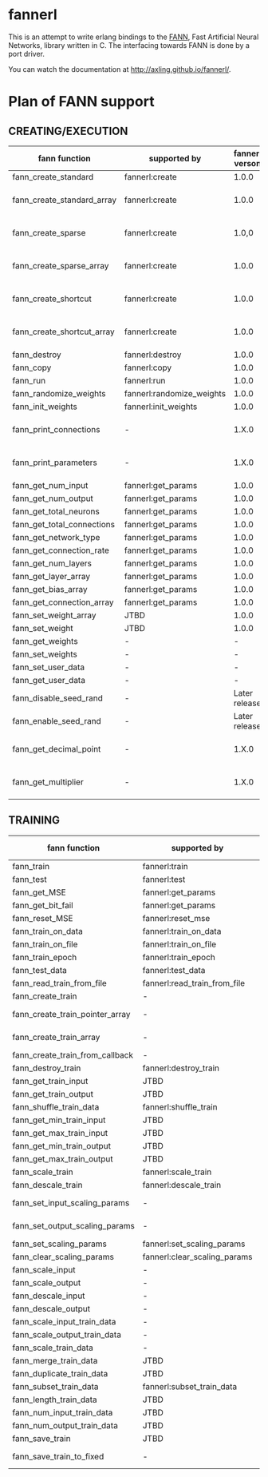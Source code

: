 # fannerl

This is an attempt to write erlang bindings to the [FANN](http://leenissen.dk/), Fast Artificial Neural Networks, library written in C. The interfacing towards FANN is done by a port driver. 

You can watch the documentation at <http://axling.github.io/fannerl/>.

# Plan of FANN support

## CREATING/EXECUTION


| fann function               | supported by         | fannerl verson  | Comment  |
|-----------------------------|----------------------|-----------------|--------- | 
| fann_create_standard        | fannerl:create       | 1.0.0           |          |
| fann_create_standard_array  | fannerl:create       | 1.0.0           | Implicitly covered in fannerl:create   |
| fann_create_sparse          | fannerl:create       | 1.0,0           | Implicitly covered in fannerl:create   |
| fann_create_sparse_array    | fannerl:create       | 1.0.0           | Implicitly covered in fannerl:create   |
| fann_create_shortcut        | fannerl:create       | 1.0.0           | Implicitly covered in fannerl:create   |
| fann_create_shortcut_array  | fannerl:create       | 1.0.0           | Implicitly covered in fannerl:create   |
| fann_destroy                | fannerl:destroy      | 1.0.0           |    |
| fann_copy                   | fannerl:copy         | 1.0.0           |    |
| fann_run                    | fannerl:run          | 1.0.0           |    |
| fann_randomize_weights      | fannerl:randomize_weights  | 1.0.0     |    |
| fann_init_weights           | fannerl:init_weights | 1.0.0           |    |
| fann_print_connections      | -                    | 1.X.0           | Will be covered in future release |
| fann_print_parameters       | -                    | 1.X.0           | Will be covered in future release |
| fann_get_num_input          | fannerl:get_params   | 1.0.0           |    |
| fann_get_num_output         | fannerl:get_params   | 1.0.0           |    |	
| fann_get_total_neurons      | fannerl:get_params   | 1.0.0           |    |
| fann_get_total_connections  | fannerl:get_params   | 1.0.0           |    |
| fann_get_network_type       | fannerl:get_params   | 1.0.0           |    |
| fann_get_connection_rate    | fannerl:get_params   | 1.0.0           |    |
| fann_get_num_layers         | fannerl:get_params   | 1.0.0           |    |
| fann_get_layer_array        | fannerl:get_params   | 1.0.0           |    |
| fann_get_bias_array         | fannerl:get_params   | 1.0.0           |    |
| fann_get_connection_array   | fannerl:get_params   | 1.0.0           |    |
| fann_set_weight_array       | JTBD                 | 1.0.0           |    |
| fann_set_weight             | JTBD                 | 1.0.0           |    |
| fann_get_weights            | -                    | -               | Will not cover    |
| fann_set_weights            | -                    | -               | Will not cover    |
| fann_set_user_data          | -                    | -               | Will not cover    |
| fann_get_user_data          | -                    | -               | Will not cover    |
| fann_disable_seed_rand      | -                    | Later release   | Supported in fann 2.3.0  |
| fann_enable_seed_rand       | -                    | Later release   | Supported in fann 2.3.0  |
| fann_get_decimal_point      | -                    | 1.X.0           | Will be covered in future release  |
| fann_get_multiplier         | -                    | 1.X.0           | Will be covered in future release  |

## TRAINING

| fann function               | supported by         | fannerl verson  | Comment  |
|-----------------------------|----------------------|-----------------|--------- | 
| fann_train                  | fannerl:train        | 1.0.0           |          |
| fann_test                   | fannerl:test         | 1.0.0           |          |
| fann_get_MSE                | fannerl:get_params   | 1.0.0           |          |
| fann_get_bit_fail           | fannerl:get_params   | 1.0.0           |          |
| fann_reset_MSE              | fannerl:reset_mse    | 1.0.0           |          |
| fann_train_on_data          | fannerl:train_on_data| 1.0.0           |          |
| fann_train_on_file          | fannerl:train_on_file| 1.0.0           |          |
| fann_train_epoch            | fannerl:train_epoch  | 1.0.0           |          |
| fann_test_data              | fannerl:test_data    | 1.0.0           |          |
| fann_read_train_from_file   | fannerl:read_train_from_file | 1.0.0   |          |
| fann_create_train           | -                    | -               | Will not cover   |
| fann_create_train_pointer_array | -                | Later Release   | Supported in fann 2.3.0  |
| fann_create_train_array     | -                    | Later Release   | Supported in fann 2.3.0  |
| fann_create_train_from_callback | -                | -               | Will not cover  
| fann_destroy_train          | fannerl:destroy_train| 1.0.0           |          |
| fann_get_train_input        | JTBD                 | 1.0.0           |          |
| fann_get_train_output       | JTBD                 | 1.0.0           |          |
| fann_shuffle_train_data     | fannerl:shuffle_train| 1.0.0           |          |
| fann_get_min_train_input    | JTBD                 | 1.0.0           |          |
| fann_get_max_train_input    | JTBD                 | 1.0.0           |          |
| fann_get_min_train_output   | JTBD                 | 1.0.0           |          |
| fann_get_max_train_output   | JTBD                 | 1.0.0           |          |
| fann_scale_train            | fannerl:scale_train  | 1.0.0           |          |
| fann_descale_train          | fannerl:descale_train| 1.0.0           |          |
| fann_set_input_scaling_params| -                   | 1.0.0           | Will be covered by fannerl:set_scaling_params |
| fann_set_output_scaling_params| -                  | 1.0.0           | Will be covered by fannerl:set_scaling_params |
| fann_set_scaling_params     | fannerl:set_scaling_params | 1.0.0     |          |
| fann_clear_scaling_params   | fannerl:clear_scaling_params| 1.0.0    |          |
| fann_scale_input            | -                    | 1.1.0           |          |
| fann_scale_output           | -                    | 1.1.0           |          |
| fann_descale_input          | -                    | 1.1.0           |          |
| fann_descale_output         | -                    | 1.1.0           |          |
| fann_scale_input_train_data | -                    | -               | Use scale_train instead   |
| fann_scale_output_train_data| -                    | -               | Use scale_train instead   |
| fann_scale_train_data       | -                    | -               | Use scale_train instead   |
| fann_merge_train_data       | JTBD                 | 1.0.0           |    |
| fann_duplicate_train_data   | JTBD                 | 1.0.0           |    |
| fann_subset_train_data      | fannerl:subset_train_data | 1.0.0      |    |
| fann_length_train_data      | JTBD                 | 1.0.0           |    |
| fann_num_input_train_data   | JTBD                 | 1.0.0           |    |
| fann_num_output_train_data  | JTBD                 | 1.0.0           |    |
| fann_save_train             | JTBD                 | 1.0.0           |    |
| fann_save_train_to_fixed    | -                    | -               | Will be covered in future release |
